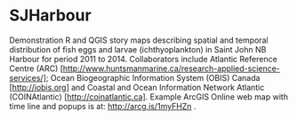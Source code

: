 # SJHarbour

Demonstration R and QGIS story maps describing spatial and temporal distribution of fish eggs and larvae (ichthyoplankton) in Saint John NB Harbour for period 2011 to 2014. Collaborators include Atlantic Reference Centre (ARC) [http://www.huntsmanmarine.ca/research-applied-science-services/]; Ocean Biogeographic Information System (OBIS) Canada [http://iobis.org] and Coastal and Ocean Information Network Atlantic (COINAtlantic) [http://coinatlantic.ca]. Example ArcGIS Online web map with time line and popups is at: http://arcg.is/1myFHZn . 
